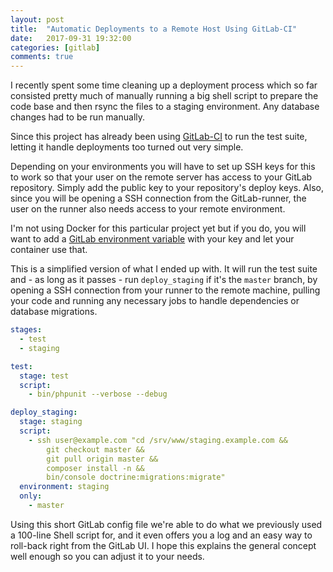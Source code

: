 ```yaml
---
layout: post
title:  "Automatic Deployments to a Remote Host Using GitLab-CI"
date:   2017-09-31 19:32:00
categories: [gitlab]
comments: true
---
```


I recently spent some time cleaning up a deployment process which so far consisted pretty much of manually running a big shell script to prepare the code base and then rsync the files to a staging environment. Any database changes had to be run manually.

Since this project has already been using [GitLab-CI](https://about.gitlab.com/features/gitlab-ci-cd/) to run the test suite, letting it handle deployments too turned out very simple.

Depending on your environments you will have to set up SSH keys for this to work so that your user on the remote server has access to your GitLab repository. Simply add the public key to your repository's deploy keys. Also, since you will be opening a SSH connection from the GitLab-runner, the user on the runner also needs access to your remote environment.

I'm not using Docker for this particular project yet but if you do, you will want to add a [GitLab environment variable](https://docs.gitlab.com/ce/administration/environment_variables.html) with your key and let your container use that.

This is a simplified version of what I ended up with. It will run the test suite and - as long as it passes - run `deploy_staging` if it's the `master` branch, by opening a SSH connection from your runner to the remote machine, pulling your code and running any necessary jobs to handle dependencies or database migrations.

```yaml
stages:
  - test
  - staging

test:
  stage: test
  script:
    - bin/phpunit --verbose --debug

deploy_staging:
  stage: staging
  script:
    - ssh user@example.com "cd /srv/www/staging.example.com &&
        git checkout master &&
        git pull origin master &&
        composer install -n &&
        bin/console doctrine:migrations:migrate"
  environment: staging
  only:
    - master
```

Using this short GitLab config file we're able to do what we previously used a 100-line Shell script for, and it even offers you a log and an easy way to roll-back right from the GitLab UI. I hope this explains the general concept well enough so you can adjust it to your needs.

